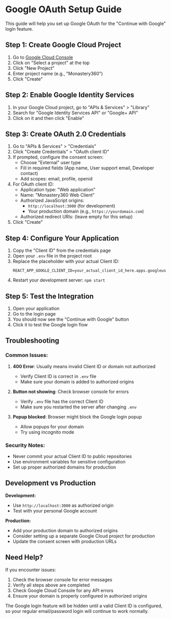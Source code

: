 # Google OAuth Setup Guide

This guide will help you set up Google OAuth for the "Continue with Google" login feature.

## Step 1: Create Google Cloud Project

1. Go to [Google Cloud Console](https://console.cloud.google.com/)
2. Click on "Select a project" at the top
3. Click "New Project"
4. Enter project name (e.g., "Monastery360")
5. Click "Create"

## Step 2: Enable Google Identity Services

1. In your Google Cloud project, go to "APIs & Services" > "Library"
2. Search for "Google Identity Services API" or "Google+ API"
3. Click on it and then click "Enable"

## Step 3: Create OAuth 2.0 Credentials

1. Go to "APIs & Services" > "Credentials"
2. Click "Create Credentials" > "OAuth client ID"
3. If prompted, configure the consent screen:
   - Choose "External" user type
   - Fill in required fields (App name, User support email, Developer contact)
   - Add scopes: email, profile, openid
4. For OAuth client ID:
   - Application type: "Web application"
   - Name: "Monastery360 Web Client"
   - Authorized JavaScript origins:
     - `http://localhost:3000` (for development)
     - Your production domain (e.g., `https://yourdomain.com`)
   - Authorized redirect URIs: (leave empty for this setup)
5. Click "Create"

## Step 4: Configure Your Application

1. Copy the "Client ID" from the credentials page
2. Open your `.env` file in the project root
3. Replace the placeholder with your actual Client ID:
   ```
   REACT_APP_GOOGLE_CLIENT_ID=your_actual_client_id_here.apps.googleusercontent.com
   ```
4. Restart your development server: `npm start`

## Step 5: Test the Integration

1. Open your application
2. Go to the login page
3. You should now see the "Continue with Google" button
4. Click it to test the Google login flow

## Troubleshooting

### Common Issues:

1. **400 Error**: Usually means invalid Client ID or domain not authorized
   - Verify Client ID is correct in `.env` file
   - Make sure your domain is added to authorized origins

2. **Button not showing**: Check browser console for errors
   - Verify `.env` file has the correct Client ID
   - Make sure you restarted the server after changing `.env`

3. **Popup blocked**: Browser might block the Google login popup
   - Allow popups for your domain
   - Try using incognito mode

### Security Notes:

- Never commit your actual Client ID to public repositories
- Use environment variables for sensitive configuration
- Set up proper authorized domains for production

## Development vs Production

**Development:**
- Use `http://localhost:3000` as authorized origin
- Test with your personal Google account

**Production:**
- Add your production domain to authorized origins
- Consider setting up a separate Google Cloud project for production
- Update the consent screen with production URLs

## Need Help?

If you encounter issues:
1. Check the browser console for error messages
2. Verify all steps above are completed
3. Check Google Cloud Console for any API errors
4. Ensure your domain is properly configured in authorized origins

The Google login feature will be hidden until a valid Client ID is configured, so your regular email/password login will continue to work normally.